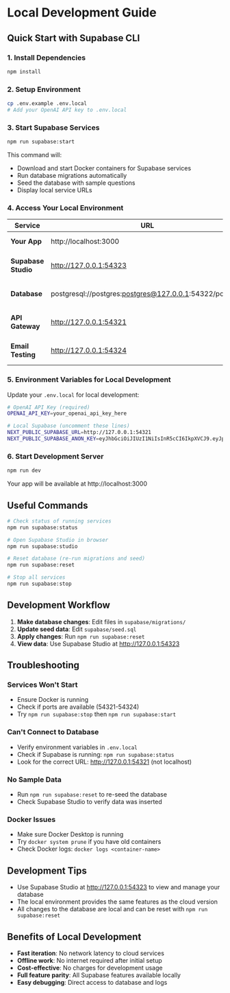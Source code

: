 # Local Development Guide

## Quick Start with Supabase CLI

### 1. Install Dependencies
```bash
npm install
```

### 2. Setup Environment
```bash
cp .env.example .env.local
# Add your OpenAI API key to .env.local
```

### 3. Start Supabase Services
```bash
npm run supabase:start
```

This command will:
- Download and start Docker containers for Supabase services
- Run database migrations automatically
- Seed the database with sample questions
- Display local service URLs

### 4. Access Your Local Environment

| Service | URL | Description |
|---------|-----|-------------|
| **Your App** | http://localhost:3000 | Next.js application |
| **Supabase Studio** | http://127.0.0.1:54323 | Database admin interface |
| **Database** | postgresql://postgres:postgres@127.0.0.1:54322/postgres | Direct database access |
| **API Gateway** | http://127.0.0.1:54321 | Supabase API endpoint |
| **Email Testing** | http://127.0.0.1:54324 | Inbucket email interface |

### 5. Environment Variables for Local Development

Update your `.env.local` for local development:

```bash
# OpenAI API Key (required)
OPENAI_API_KEY=your_openai_api_key_here

# Local Supabase (uncomment these lines)
NEXT_PUBLIC_SUPABASE_URL=http://127.0.0.1:54321
NEXT_PUBLIC_SUPABASE_ANON_KEY=eyJhbGciOiJIUzI1NiIsInR5cCI6IkpXVCJ9.eyJpc3MiOiJzdXBhYmFzZS1kZW1vIiwicm9sZSI6ImFub24iLCJleHAiOjE5ODM4MTI5OTZ9.CRXP1A7WOeoJeXxjNni43kdQwgnWNReilDMblYTn_I0
```

### 6. Start Development Server
```bash
npm run dev
```

Your app will be available at http://localhost:3000

## Useful Commands

```bash
# Check status of running services
npm run supabase:status

# Open Supabase Studio in browser
npm run supabase:studio

# Reset database (re-run migrations and seed)
npm run supabase:reset

# Stop all services
npm run supabase:stop
```

## Development Workflow

1. **Make database changes**: Edit files in `supabase/migrations/`
2. **Update seed data**: Edit `supabase/seed.sql`
3. **Apply changes**: Run `npm run supabase:reset`
4. **View data**: Use Supabase Studio at http://127.0.0.1:54323

## Troubleshooting

### Services Won't Start
- Ensure Docker is running
- Check if ports are available (54321-54324)
- Try `npm run supabase:stop` then `npm run supabase:start`

### Can't Connect to Database
- Verify environment variables in `.env.local`
- Check if Supabase is running: `npm run supabase:status`
- Look for the correct URL: http://127.0.0.1:54321 (not localhost)

### No Sample Data
- Run `npm run supabase:reset` to re-seed the database
- Check Supabase Studio to verify data was inserted

### Docker Issues
- Make sure Docker Desktop is running
- Try `docker system prune` if you have old containers
- Check Docker logs: `docker logs <container-name>`

## Development Tips

- Use Supabase Studio at http://127.0.0.1:54323 to view and manage your database
- The local environment provides the same features as the cloud version
- All changes to the database are local and can be reset with `npm run supabase:reset`

## Benefits of Local Development

- **Fast iteration**: No network latency to cloud services
- **Offline work**: No internet required after initial setup
- **Cost-effective**: No charges for development usage
- **Full feature parity**: All Supabase features available locally
- **Easy debugging**: Direct access to database and logs